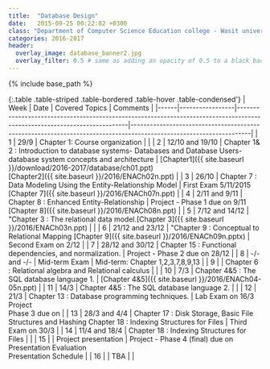 ```yaml
---
title:  "Database Design"
date:   2015-09-25 00:22:02 +0300
class: "Department of Computer Science Education college - Wasit university Second stage"
categories: 2016-2017
header:
  overlay_image: database_banner2.jpg
  overlay_filter: 0.5 # same as adding an opacity of 0.5 to a black background
---
```


{% include base_path %}

{:.table .table-striped .table-bordered .table-hover .table-condensed'}
| Week | Date            | Covered Topics                                                                                                           | Comments                                                                                                          | 
|------|-----------------|--------------------------------------------------------------------------------------------------------------------------|-------------------------------------------------------------------------------------------------------------------| 
| 1    | 29/9            | Chapter 1: Course organization                                                                                           |                                                                                                                   | 
| 2    | 12/10 and 19/10 | Chapter 1& 2 : Introduction to database systems- Databases and Database Users- database system concepts and architecture | [Chapter1]({{ site.baseurl }}/download/2016-2017/database/ch01.ppt) <br>[Chapter2]({{ site.baseurl }}/2016/ENACh02n.ppt) | 
| 3    | 26/10           | Chapter 7 : Data Modeling Using the Entity-Relationship Model                                                            | First Exam 5/11/2015 <br> [Chapter 7]({{ site.baseurl }}/2016/ENACh07n.ppt)                                 | 
| 4    | 2/11 and 9/11   | Chapter 8 : Enhanced Entity-Relationship                                                                                 | Project - Phase 1 due on 9/11<br> [Chapter 8]({{ site.baseurl }}/2016/ENACh08n.ppt)                         | 
| 5    | 7/12 and 14/12  | "Chapter 3 : The relational data model.[Chapter 3]({{ site.baseurl }}/2016/ENACh03n.ppt)                                   |                                                                                                                   | 
| 6    | 21/12 and 23/12 | "Chapter 9 : Conceptual to Relational Mapping [Chapter 9]({{ site.baseurl }}/2016/ENACh09n.pptx)                           | Second Exam on 2/12                                                                                               | 
| 7    | 28/12 and 30/12 | Chapter 15 : Functional dependencies, and normalization.                                                                 | Project - Phase 2 due on 28/12                                                                                    | 
| 8    | -/- and -/-     | Mid-term Exam                                                                                                            | Mid-term: Chapter 1,2,3,7,8,9,13                                                                                  | 
| 9    |                 | Chapter 6 : Relational algebra and Relational calculus                                                                   |                                                                                                                   | 
| 10   | 7/3             | Chapter 4&5 : The SQL database language 1.                                                                               | [Chapter 4&5]({{ site.baseurl }}/2016/ENACh04-05n.ppt)                                                             | 
| 11   | 14/3            | Chapter 4&5 : The SQL database language 2.                                                                               |                                                                                                                   | 
| 12   | 21/3            | Chapter 13 : Database programming techniques.                                                                            | Lab Exam on 16/3 Project <br> Phase 3 due on                                                                         | 
| 13   | 28/3 and 4/4    | Chapter 17 : Disk Storage, Basic File Structures and Hashing Chapter 18 : Indexing Structures for Files                  | Third Exam on 30/3                                                                                                | 
| 14   | 11/4 and 18/4   | Chapter 18 : Indexing Structures for Files                                                                               |                                                                                                                   | 
| 15   |                 | Project presentation                                                                                                     | Project - Phase 4 (final) due on <br>Presentation Evaluation <br>Presentation Schedule                                    | 
| 16   |                 | TBA                                                                                                                      |                                                                                                                   | 
